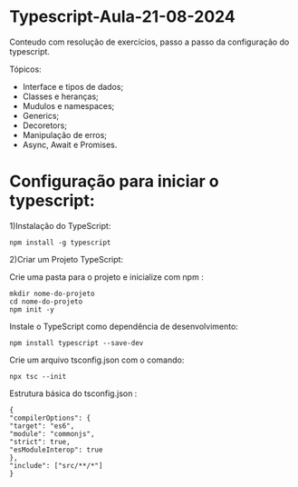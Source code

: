 # Typescript-Aula-21-08-2024

Conteudo com resolução de exercícios, passo a passo da configuração do typescript.

Tópicos: 
- Interface e tipos de dados;
- Classes e heranças;
- Mudulos e namespaces;
- Generics;
- Decoretors;
- Manipulação de erros;
- Async, Await e Promises.


# Configuração para iniciar o typescript:

1)Instalação do TypeScript: 

    npm install -g typescript

2)Criar um Projeto TypeScript:

Crie uma pasta para o projeto e inicialize com npm :

    mkdir nome-do-projeto
    cd nome-do-projeto
    npm init -y

Instale o TypeScript como dependência de desenvolvimento:

    npm install typescript --save-dev

Crie um arquivo tsconfig.json com o comando:

    npx tsc --init

Estrutura básica do tsconfig.json :

    {
    "compilerOptions": {
    "target": "es6",
    "module": "commonjs",
    "strict": true,
    "esModuleInterop": true
    },
    "include": ["src/**/*"]
    }
